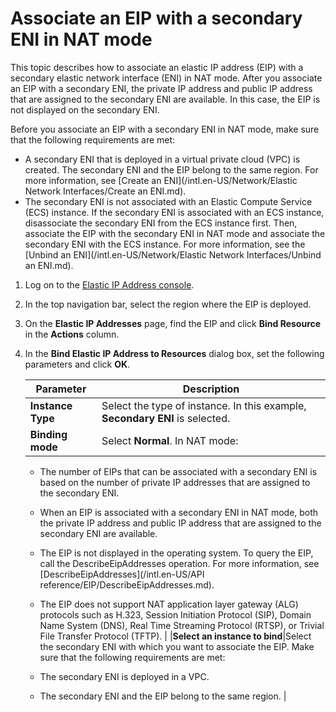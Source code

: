 # Associate an EIP with a secondary ENI in NAT mode

This topic describes how to associate an elastic IP address \(EIP\) with a secondary elastic network interface \(ENI\) in NAT mode. After you associate an EIP with a secondary ENI, the private IP address and public IP address that are assigned to the secondary ENI are available. In this case, the EIP is not displayed on the secondary ENI.

Before you associate an EIP with a secondary ENI in NAT mode, make sure that the following requirements are met:

-   A secondary ENI that is deployed in a virtual private cloud \(VPC\) is created. The secondary ENI and the EIP belong to the same region. For more information, see [Create an ENI](/intl.en-US/Network/Elastic Network Interfaces/Create an ENI.md).
-   The secondary ENI is not associated with an Elastic Compute Service \(ECS\) instance. If the secondary ENI is associated with an ECS instance, disassociate the secondary ENI from the ECS instance first. Then, associate the EIP with the secondary ENI in NAT mode and associate the secondary ENI with the ECS instance. For more information, see the [Unbind an ENI](/intl.en-US/Network/Elastic Network Interfaces/Unbind an ENI.md).

1.  Log on to the [Elastic IP Address console](https://vpc.console.aliyun.com/eip).

2.  In the top navigation bar, select the region where the EIP is deployed.

3.  On the **Elastic IP Addresses** page, find the EIP and click **Bind Resource** in the **Actions** column.

4.  In the **Bind Elastic IP Address to Resources** dialog box, set the following parameters and click **OK**.

    |Parameter|Description|
    |---------|-----------|
    |**Instance Type**|Select the type of instance. In this example, **Secondary ENI** is selected.|
    |**Binding mode**|Select **Normal**. In NAT mode:

    -   The number of EIPs that can be associated with a secondary ENI is based on the number of private IP addresses that are assigned to the secondary ENI.
    -   When an EIP is associated with a secondary ENI in NAT mode, both the private IP address and public IP address that are assigned to the secondary ENI are available.
    -   The EIP is not displayed in the operating system. To query the EIP, call the DescribeEipAddresses operation. For more information, see [DescribeEipAddresses](/intl.en-US/API reference/EIP/DescribeEipAddresses.md).
    -   The EIP does not support NAT application layer gateway \(ALG\) protocols such as H.323, Session Initiation Protocol \(SIP\), Domain Name System \(DNS\), Real Time Streaming Protocol \(RTSP\), or Trivial File Transfer Protocol \(TFTP\). |
    |**Select an instance to bind**|Select the secondary ENI with which you want to associate the EIP. Make sure that the following requirements are met:

    -   The secondary ENI is deployed in a VPC.
    -   The secondary ENI and the EIP belong to the same region. |


